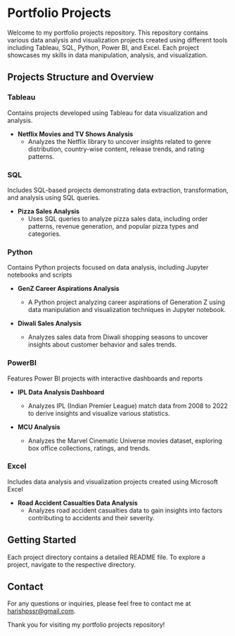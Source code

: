 # Portfolio Projects

Welcome to my portfolio projects repository. This repository contains various data analysis and visualization projects created using different tools including Tableau, SQL, Python, Power BI, and Excel. Each project showcases my skills in data manipulation, analysis, and visualization.

## Projects Structure and Overview

### Tableau
Contains projects developed using Tableau for data visualization and analysis.
- **Netflix Movies and TV Shows Analysis**
  - Analyzes the Netflix library to uncover insights related to genre distribution, country-wise content, release trends, and rating patterns.

### SQL
Includes SQL-based projects demonstrating data extraction, transformation, and analysis using SQL queries.
- **Pizza Sales Analysis**
  - Uses SQL queries to analyze pizza sales data, including order patterns, revenue generation, and popular pizza types and categories.

### Python
Contains Python projects focused on data analysis, including Jupyter notebooks and scripts
- **GenZ Career Aspirations Analysis**
  - A Python project analyzing career aspirations of Generation Z using data manipulation and visualization techniques in Jupyter notebook.

- **Diwali Sales Analysis**
  - Analyzes sales data from Diwali shopping seasons to uncover insights about customer behavior and sales trends.

### PowerBI
Features Power BI projects with interactive dashboards and reports
- **IPL Data Analysis Dashboard**
  - Analyzes IPL (Indian Premier League) match data from 2008 to 2022 to derive insights and visualize various statistics.
  
- **MCU Analysis**
  - Analyzes the Marvel Cinematic Universe movies dataset, exploring box office collections, ratings, and trends.
  

### Excel
Includes data analysis and visualization projects created using Microsoft Excel
- **Road Accident Casualties Data Analysis**
  - Analyzes road accident casualties data to gain insights into factors contributing to accidents and their severity.

## Getting Started

Each project directory contains a detailed README file. To explore a project, navigate to the respective directory.

## Contact

For any questions or inquiries, please feel free to contact me at harishpssr@gmail.com.

Thank you for visiting my portfolio projects repository!